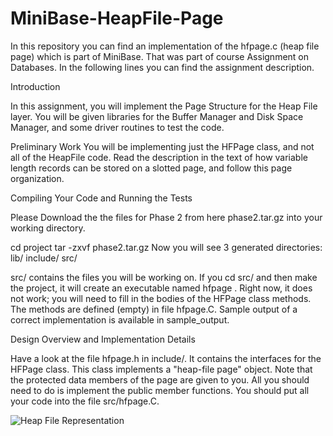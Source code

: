 # MiniBase-HeapFile-Page
In this repository you can find an implementation of the hfpage.c (heap file page) which is part of MiniBase. That was part of course Assignment on Databases. In the following lines you can find the assignment description.

Introduction

In this assignment, you will implement the Page Structure for the Heap File layer. You will be given libraries for the Buffer Manager and Disk Space Manager, and some driver routines to test the code.

Preliminary Work
You will be implementing just the HFPage class, and not all of the HeapFile code. Read the description in the text of how variable length records can be stored on a slotted page, and follow this page organization.

Compiling Your Code and Running the Tests

Please Download the the files for Phase 2 from here phase2.tar.gz into your working directory.

cd project
tar -zxvf phase2.tar.gz
Now you will see 3 generated directories:
lib/
include/
src/

src/ contains the files you will be working on. If you cd src/ and then make the project, it will create an executable named hfpage . Right now, it does not work; you will need to fill in the bodies of the HFPage class methods. The methods are defined (empty) in file hfpage.C.
Sample output of a correct implementation is available in sample_output.

Design Overview and Implementation Details

Have a look at the file hfpage.h in include/. It contains the interfaces for the HFPage class. This class implements a "heap-file page" object. Note that the protected data members of the page are given to you. All you should need to do is implement the public member functions. You should put all your code into the file src/hfpage.C.

![Heap File Representation](https://i.ibb.co/YyNFx7c/dire.gif)




